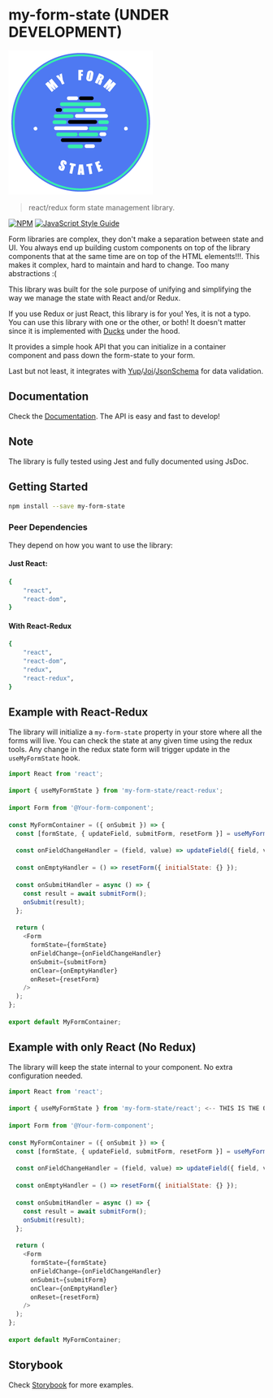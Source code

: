 # my-form-state (UNDER DEVELOPMENT)

![logo](logo.png)

> react/redux form state management library.

[![NPM](https://img.shields.io/npm/v/my-form-state.svg)](https://www.npmjs.com/package/my-form-state) [![JavaScript Style Guide](https://img.shields.io/badge/code_style-standard-brightgreen.svg)](https://standardjs.com)

Form libraries are complex, they don't make a separation between state and UI. You always end up building custom components on top of the library components that at the same time are on top of the HTML elements!!!. This makes it complex, hard to maintain and hard to change. Too many abstractions :(

This library was built for the sole purpose of unifying and simplifying the way we manage the state with React and/or Redux.

If you use Redux or just React, this library is for you! Yes, it is not a typo. You can use this library with one or the other, or both! It doesn't matter since it is implemented with [Ducks](https://github.com/erikras/ducks-modular-redux) under the hood.

It provides a simple hook API that you can initialize in a container component and pass down the form-state to your form.

Last but not least, it integrates with [Yup](https://github.com/jquense/yup)/[Joi](https://github.com/hapijs/joi)/[JsonSchema](https://json-schema.org/) for data validation.

## Documentation

Check the [Documentation](https://docs-my-form-state.netlify.com/). The API is easy and fast to develop!

## Note

The library is fully tested using Jest and fully documented using JsDoc.

## Getting Started

```bash
npm install --save my-form-state
```

### Peer Dependencies

They depend on how you want to use the library:

#### Just React:

```bash
{
    "react",
    "react-dom",
}
```

#### With React-Redux

```bash
{
    "react",
    "react-dom",
    "redux",
    "react-redux",
}
```

## Example with React-Redux

The library will initialize a `my-form-state` property in your store where all the forms will live. You can check the state at any given time using the redux tools. Any change in the redux state form will trigger update in the `useMyFormState` hook.

```js
import React from 'react';

import { useMyFormState } from 'my-form-state/react-redux';

import Form from '@Your-form-component';

const MyFormContainer = ({ onSubmit }) => {
  const [formState, { updateField, submitForm, resetForm }] = useMyFormState();

  const onFieldChangeHandler = (field, value) => updateField({ field, value });

  const onEmptyHandler = () => resetForm({ initialState: {} });

  const onSubmitHandler = async () => {
    const result = await submitForm();
    onSubmit(result);
  };

  return (
    <Form
      formState={formState}
      onFieldChange={onFieldChangeHandler}
      onSubmit={submitForm}
      onClear={onEmptyHandler}
      onReset={resetForm}
    />
  );
};

export default MyFormContainer;
```

## Example with only React (No Redux)

The library will keep the state internal to your component. No extra configuration needed.

```js
import React from 'react';

import { useMyFormState } from 'my-form-state/react'; <-- THIS IS THE ONLY DIFFERENCE ;) -->

import Form from '@Your-form-component';

const MyFormContainer = ({ onSubmit }) => {
  const [formState, { updateField, submitForm, resetForm }] = useMyFormState();

  const onFieldChangeHandler = (field, value) => updateField({ field, value });

  const onEmptyHandler = () => resetForm({ initialState: {} });

  const onSubmitHandler = async () => {
    const result = await submitForm();
    onSubmit(result);
  };

  return (
    <Form
      formState={formState}
      onFieldChange={onFieldChangeHandler}
      onSubmit={submitForm}
      onClear={onEmptyHandler}
      onReset={resetForm}
    />
  );
};

export default MyFormContainer;
```

## Storybook

Check [Storybook](https://storybook-my-form-state.netlify.com/) for more examples.
